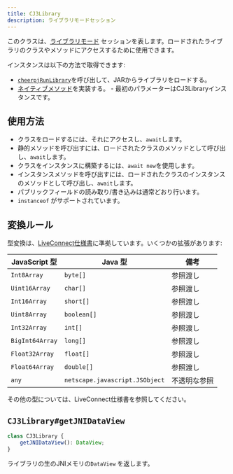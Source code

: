 ```yaml
---
title: CJ3Library
description: ライブラリモードセッション
---
```


このクラスは、[ライブラリモード](/docs/ja/guides/library-mode) セッションを表します。ロードされたライブラリのクラスやメソッドにアクセスするために使用できます。

インスタンスは以下の方法で取得できます:

- [`cheerpjRunLibrary`]を呼び出して、JARからライブラリをロードする。
- [ネイティブメソッド](/docs/ja/guides/Implementing-Java-native-methods-in-JavaScript)を実装する。 - 最初のパラメーターはCJ3Libraryインスタンスです。

## 使用方法

- クラスをロードするには、それにアクセスし、`await`します。
- 静的メソッドを呼び出すには、ロードされたクラスのメソッドとして呼び出し、`await`します。
- クラスをインスタンスに構築するには、`await new`を使用します。
- インスタンスメソッドを呼び出すには、ロードされたクラスのインスタンスのメソッドとして呼び出し、`await`します。
- パブリックフィールドの読み取り/書き込みは通常どおり行います。
- `instanceof` がサポートされています。

## 変換ルール

型変換は、[LiveConnect仕様書](https://web.archive.org/web/20110204185537/http://jdk6.java.net/plugin2/liveconnect/#JS_JAVA_CONVERSIONS)に準拠しています。いくつかの拡張があります:

| JavaScript 型   | Java 型                        | 備考         |
| --------------- | ------------------------------ | ------------ |
| `Int8Array`     | `byte[]`                       | 参照渡し     |
| `Uint16Array`   | `char[]`                       | 参照渡し     |
| `Int16Array`    | `short[]`                      | 参照渡し     |
| `Uint8Array`    | `boolean[]`                    | 参照渡し     |
| `Int32Array`    | `int[]`                        | 参照渡し     |
| `BigInt64Array` | `long[]`                       | 参照渡し     |
| `Float32Array`  | `float[]`                      | 参照渡し     |
| `Float64Array`  | `double[]`                     | 参照渡し     |
| `any`           | `netscape.javascript.JSObject` | 不透明な参照 |

その他の型については、LiveConnect仕様書を参照してください。

## `CJ3Library#getJNIDataView`

```ts
class CJ3Library {
	getJNIDataView(): DataView;
}
```

ライブラリの生のJNIメモリの`DataView` を返します。

[`cheerpjRunLibrary`]: /docs/ja/reference/cheerpjRunLibrary
